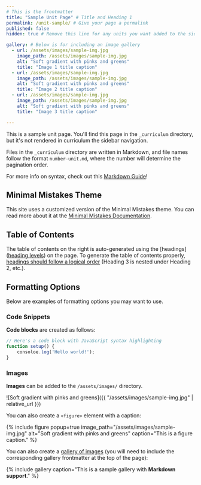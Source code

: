 ```yaml
---
# This is the frontmatter
title: "Sample Unit Page" # Title and Heading 1
permalink: /unit-sample/ # Give your page a permalink
published: false
hidden: true # Remove this line for any units you want added to the sidebar navigation

gallery: # Below is for including an image gallery
  - url: /assets/images/sample-img.jpg
    image_path: /assets/images/sample-img.jpg
    alt: "Soft gradient with pinks and greens"
    title: "Image 1 title caption"
  - url: /assets/images/sample-img.jpg
    image_path: /assets/images/sample-img.jpg
    alt: "Soft gradient with pinks and greens"
    title: "Image 2 title caption"
  - url: /assets/images/sample-img.jpg
    image_path: /assets/images/sample-img.jpg
    alt: "Soft gradient with pinks and greens"
    title: "Image 3 title caption"

---
```


This is a sample unit page. You'll find this page in the `_curriculum` directory, but it's not rendered in curriculum the sidebar navigation.

Files in the `_curriculum` directory are written in Markdown, and file names follow the format `number-unit.md`, where the number will determine the pagination order.

For more info on syntax, check out this [Markdown Guide](https://www.markdownguide.org/tools/jekyll/)!

## Minimal Mistakes Theme

This site uses a customized version of the Minimal Mistakes theme. You can read more about it at the [Minimal Mistakes Documentation](https://mmistakes.github.io/minimal-mistakes/docs/quick-start-guide/).

## Table of Contents

The table of contents on the right is auto-generated using the [headings]([heading levels](https://www.markdownguide.org/basic-syntax/#headings)) on the page. To generate the table of contents properly, [headings should follow a logical order](https://www.w3.org/WAI/tutorials/page-structure/headings/#heading-ranks) (Heading 3 is nested under Heading 2, etc.).

## Formatting Options

Below are examples of formatting options you may want to use.

### Code Snippets

**Code blocks** are created as follows:

```js
// Here's a code block with JavaScript syntax highlighting
function setup() {
    consoloe.log('Hello world!');
}
```

### Images

**Images** can be added to the `/assets/images/` directory.

![Soft gradient with pinks and greens]({{ "/assets/images/sample-img.jpg" | relative_url }})

You can also create a `<figure>` element with a caption:

{% include figure popup=true image_path="/assets/images/sample-img.jpg" alt="Soft gradient with pinks and greens" caption="This is a figure caption." %}

You can also create a [gallery of images](https://mmistakes.github.io/minimal-mistakes/docs/helpers/#gallery) (you will need to include the corresponding gallery frontmatter at the top of the page):

{% include gallery caption="This is a sample gallery with **Markdown support**." %}


